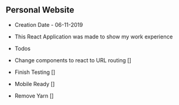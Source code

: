 ## Personal Website
- Creation Date - 06-11-2019
- This React Application was made to show my work experience

- Todos
- Change components to react to URL routing []
- Finish Testing []
- Mobile Ready []
- Remove Yarn []